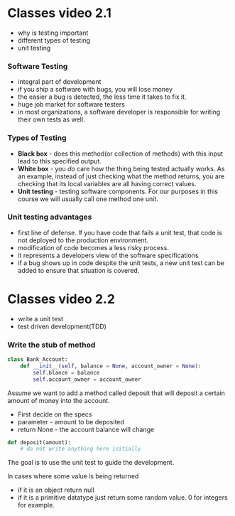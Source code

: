 # Classes video 2.1
- why is testing important
- different types of testing
- unit testing

### Software Testing
- integral part of development
- if you ship a software with bugs, you will lose money
- the easier a bug is detected, the less time it takes to fix it.
- huge job market for software testers
- in most organizations, a software developer is responsible for writing their own tests as well.

### Types of Testing
- **Black box** - does this method(or collection of methods) with this input lead to this specified output.
- **White box** - you *do* care how the thing being tested actually works. As an example, instead of just checking what the method returns, you are checking that its local variables are all having correct values.
- **Unit testing** - testing software components. For our purposes in this course we will usually call one method one unit.

### Unit testing advantages
- first line of defense. If you have code that fails a unit test, that code is not deployed to the production environment.
- modification of code becomes a less risky process.
- it represents a developers view of the software specifications
- if a bug shows up in code despite the unit tests, a new unit test can be added to ensure that situation is covered.

# Classes video 2.2
- write a unit test
- test driven development(TDD)

### Write the stub of method
```python
class Bank_Account:
    def __init__(self, balance = None, account_owner = None):
        self.blance = balance
        self.account_owner = account_owner
```
Assume we want to add a method called deposit that will deposit a certain amount of money into the account.
- First decide on the specs
- parameter - amount to be deposited
- return None - the account balance will change
```python
def deposit(amount):
    # do not write anything here initially
```
The goal is to use the unit test to guide the development.

In cases where some value is being returned
- if it is an object return null
- if it is a primitive datatype just return some random value. 0 for integers for example.